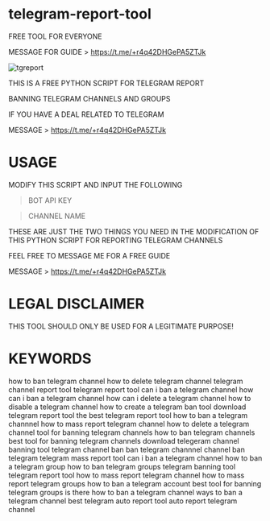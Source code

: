 # telegram-report-tool
FREE TOOL FOR EVERYONE

MESSAGE FOR GUIDE > https://t.me/+r4q42DHGePA5ZTJk

![tgreport](https://user-images.githubusercontent.com/125784563/221641878-8e9cdb9a-a212-4704-8d40-1f65b3540106.png)


THIS IS A FREE PYTHON SCRIPT FOR TELEGRAM REPORT

BANNING TELEGRAM CHANNELS AND GROUPS

IF YOU HAVE A DEAL RELATED TO TELEGRAM 

MESSAGE > https://t.me/+r4q42DHGePA5ZTJk

# USAGE

MODIFY THIS SCRIPT AND INPUT THE FOLLOWING
> BOT API KEY

> CHANNEL NAME


THESE ARE JUST THE TWO THINGS YOU NEED IN THE MODIFICATION OF THIS PYTHON SCRIPT FOR REPORTING TELEGRAM CHANNELS

FEEL FREE TO MESSAGE ME FOR A FREE GUIDE

MESSAGE > https://t.me/+r4q42DHGePA5ZTJk


# LEGAL DISCLAIMER

THIS TOOL SHOULD ONLY BE USED FOR A LEGITIMATE PURPOSE!


# KEYWORDS
how to ban telegram channel how to delete telegram channel telegram channel report tool telegram report tool can i ban a telegram channel how can i ban a telegram channel how can i delete a telegram channel how to disable a telegram channel how to create a telegram ban tool download telegram report tool the best telegram report tool how to ban a telegram channnel how to mass report telegram channel how to delete a telegram channel tool for banning telegram channels how to ban telegram channels best tool for banning telegram channels download telegeram channel banning tool telegram channel ban ban telegram channnel channel ban telegram telegram mass report tool can i ban a telegram channel how to ban a telegram group how to ban telegram groups telegram banning tool telegram report tool how to mass report telegram channel how to mass report telegram groups how to ban a telegram account best tool for banning telegram groups is there how to ban a telegram channel ways to ban a telegram channel best telegram auto report tool
auto report telegram channel
